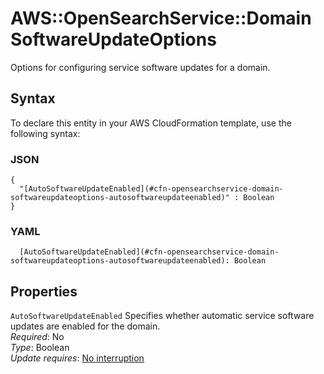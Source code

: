 # AWS::OpenSearchService::Domain SoftwareUpdateOptions<a name="aws-properties-opensearchservice-domain-softwareupdateoptions"></a>

Options for configuring service software updates for a domain\.

## Syntax<a name="aws-properties-opensearchservice-domain-softwareupdateoptions-syntax"></a>

To declare this entity in your AWS CloudFormation template, use the following syntax:

### JSON<a name="aws-properties-opensearchservice-domain-softwareupdateoptions-syntax.json"></a>

```
{
  "[AutoSoftwareUpdateEnabled](#cfn-opensearchservice-domain-softwareupdateoptions-autosoftwareupdateenabled)" : Boolean
}
```

### YAML<a name="aws-properties-opensearchservice-domain-softwareupdateoptions-syntax.yaml"></a>

```
  [AutoSoftwareUpdateEnabled](#cfn-opensearchservice-domain-softwareupdateoptions-autosoftwareupdateenabled): Boolean
```

## Properties<a name="aws-properties-opensearchservice-domain-softwareupdateoptions-properties"></a>

`AutoSoftwareUpdateEnabled` <a name="cfn-opensearchservice-domain-softwareupdateoptions-autosoftwareupdateenabled"></a>
Specifies whether automatic service software updates are enabled for the domain\.  
_Required_: No  
_Type_: Boolean  
_Update requires_: [No interruption](https://docs.aws.amazon.com/AWSCloudFormation/latest/UserGuide/using-cfn-updating-stacks-update-behaviors.html#update-no-interrupt)
